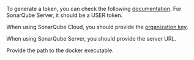 To generate a token, you can check the following [documentation](https://docs.sonarsource.com/sonarqube-cloud/managing-your-account/managing-tokens/). For SonarQube Server, it should be a USER token.

When using SonarQube Cloud, you should provide the [organization key](https://sonarcloud.io/account/organizations).

When using SonarQube Server, you should provide the server URL.

Provide the path to the docker executable.
